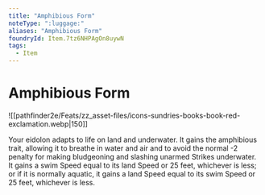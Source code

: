 ```yaml
---
title: "Amphibious Form"
noteType: ":luggage:"
aliases: "Amphibious Form"
foundryId: Item.7tz6NHPAgOn8uywN
tags:
  - Item
---
```


# Amphibious Form
![[pathfinder2e/Feats/zz_asset-files/icons-sundries-books-book-red-exclamation.webp|150]]

Your eidolon adapts to life on land and underwater. It gains the amphibious trait, allowing it to breathe in water and air and to avoid the normal -2 penalty for making bludgeoning and slashing unarmed Strikes underwater. It gains a swim Speed equal to its land Speed or 25 feet, whichever is less; or if it is normally aquatic, it gains a land Speed equal to its swim Speed or 25 feet, whichever is less.
